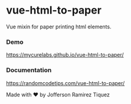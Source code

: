 # vue-html-to-paper
Vue mixin for paper printing html elements.

### Demo

https://mycurelabs.github.io/vue-html-to-paper/

### Documentation

https://randomcodetips.com/vue-html-to-paper/

Made with ❤️ by Jofferson Ramirez Tiquez
